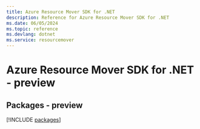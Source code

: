 ```yaml
---
title: Azure Resource Mover SDK for .NET
description: Reference for Azure Resource Mover SDK for .NET
ms.date: 06/05/2024
ms.topic: reference
ms.devlang: dotnet
ms.service: resourcemover
---
```

# Azure Resource Mover SDK for .NET - preview
## Packages - preview
[!INCLUDE [packages](resource-mover-index.md)]
